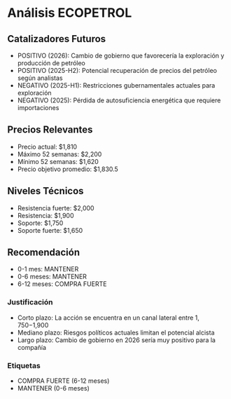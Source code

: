 # Análisis ECOPETROL

## Catalizadores Futuros
- POSITIVO (2026): Cambio de gobierno que favorecería la exploración y producción de petróleo
- POSITIVO (2025-H2): Potencial recuperación de precios del petróleo según analistas
- NEGATIVO (2025-H1): Restricciones gubernamentales actuales para exploración
- NEGATIVO (2025): Pérdida de autosuficiencia energética que requiere importaciones

## Precios Relevantes
- Precio actual: $1,810
- Máximo 52 semanas: $2,200
- Mínimo 52 semanas: $1,620
- Precio objetivo promedio: $1,830.5

## Niveles Técnicos
- Resistencia fuerte: $2,000
- Resistencia: $1,900
- Soporte: $1,750
- Soporte fuerte: $1,650

## Recomendación
- 0-1 mes: MANTENER
- 0-6 meses: MANTENER
- 6-12 meses: COMPRA FUERTE

### Justificación
- Corto plazo: La acción se encuentra en un canal lateral entre $1,750-$1,900
- Mediano plazo: Riesgos políticos actuales limitan el potencial alcista
- Largo plazo: Cambio de gobierno en 2026 sería muy positivo para la compañía

### Etiquetas
- COMPRA FUERTE (6-12 meses)
- MANTENER (0-6 meses)
